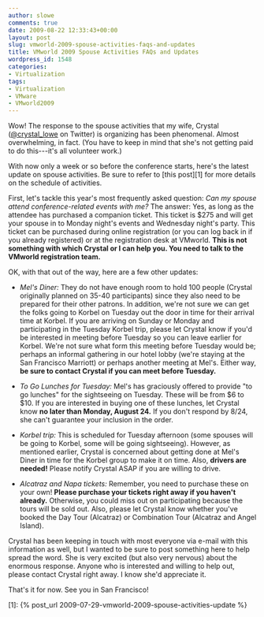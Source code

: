 ```yaml
---
author: slowe
comments: true
date: 2009-08-22 12:33:43+00:00
layout: post
slug: vmworld-2009-spouse-activities-faqs-and-updates
title: VMworld 2009 Spouse Activities FAQs and Updates
wordpress_id: 1548
categories:
- Virtualization
tags:
- Virtualization
- VMware
- VMworld2009
---
```


Wow! The response to the spouse activities that my wife, Crystal ([@crystal_lowe](http://twitter.com/crystal_lowe) on Twitter) is organizing has been phenomenal. Almost overwhelming, in fact. (You have to keep in mind that she's not getting paid to do this---it's all volunteer work.)

With now only a week or so before the conference starts, here's the latest update on spouse activities. Be sure to refer to [this post][1] for more details on the schedule of activities.

First, let's tackle this year's most frequently asked question: _Can my spouse attend conference-related events with me?_ The answer: Yes, as long as the attendee has purchased a companion ticket. This ticket is $275 and will get your spouse in to Monday night's events and Wednesday night's party. This ticket can be purchased during online registration (or you can log back in if you already registered) or at the registration desk at VMworld. **This is not something with which Crystal or I can help you. You need to talk to the VMworld registration team.**

OK, with that out of the way, here are a few other updates:

* _Mel's Diner:_ They do not have enough room to hold 100 people (Crystal originally planned on 35-40 participants) since they also need to be prepared for their other patrons. In addition, we're not sure we can get the folks going to Korbel on Tuesday out the door in time for their arrival time at Korbel. If you are arriving on Sunday or Monday and participating in the Tuesday Korbel trip, please let Crystal know if you'd be interested in meeting before Tuesday so you can leave earlier for Korbel. We're not sure what form this meeting before Tuesday would be; perhaps an informal gathering in our hotel lobby (we're staying at the San Francisco Marriott) or perhaps another meeting at Mel's. Either way, **be sure to contact Crystal if you can meet before Tuesday.**

* _To Go Lunches for Tuesday:_ Mel's has graciously offered to provide "to go lunches" for the sightseeing on Tuesday. These will be from $6 to $10. If you are interested in buying one of these lunches, let Crystal know **no later than Monday, August 24.** If you don't respond by 8/24, she can't guarantee your inclusion in the order.

* _Korbel trip:_ This is scheduled for Tuesday afternoon (some spouses will be going to Korbel, some will be going sightseeing). However, as mentioned earlier, Crystal is concerned about getting done at Mel's Diner in time for the Korbel group to make it on time. Also, **drivers are needed!** Please notify Crystal ASAP if you are willing to drive.

* _Alcatraz and Napa tickets:_ Remember, you need to purchase these on your own! **Please purchase your tickets right away if you haven't already.** Otherwise, you could miss out on participating because the tours will be sold out. Also, please let Crystal know whether you've booked the Day Tour (Alcatraz) or Combination Tour (Alcatraz and Angel Island).

Crystal has been keeping in touch with most everyone via e-mail with this information as well, but I wanted to be sure to post something here to help spread the word. She is very excited (but also very nervous) about the enormous response. Anyone who is interested and willing to help out, please contact Crystal right away. I know she'd appreciate it.

That's it for now. See you in San Francisco!

[1]: {% post_url 2009-07-29-vmworld-2009-spouse-activities-update %}
